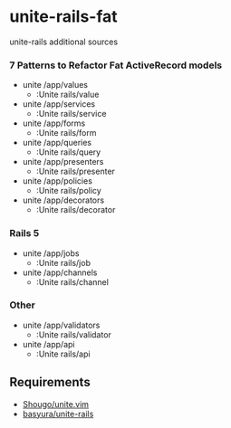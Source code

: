 unite-rails-fat
===============

unite-rails additional sources

### 7 Patterns to Refactor Fat ActiveRecord models

* unite /app/values
  + :Unite rails/value
* unite /app/services
  + :Unite rails/service
* unite /app/forms
  + :Unite rails/form
* unite /app/queries
  + :Unite rails/query
* unite /app/presenters
  + :Unite rails/presenter
* unite /app/policies
  + :Unite rails/policy
* unite /app/decorators
  + :Unite rails/decorator

### Rails 5

* unite /app/jobs
  + :Unite rails/job
* unite /app/channels
  + :Unite rails/channel

### Other

* unite /app/validators
  + :Unite rails/validator
* unite /app/api
  + :Unite rails/api

Requirements
------------

* [Shougo/unite.vim](https://github.com/Shougo/unite.vim)
* [basyura/unite-rails](https://github.com/basyura/unite-rails)
